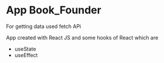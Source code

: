 # App Book_Founder
For getting data used fetch APi

App created with React JS and some hooks of React which are
- useState
- useEffect
